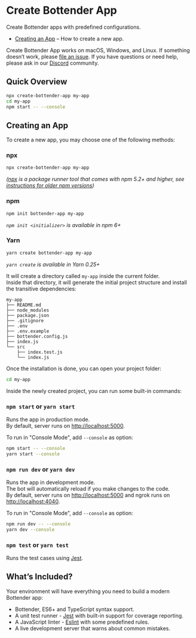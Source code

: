 # Create Bottender App

Create Bottender apps with predefined configurations.

- [Creating an App](#creating-an-app) – How to create a new app.

Create Bottender App works on macOS, Windows, and Linux.
If something doesn’t work, please [file an issue](https://github.com/Yoctol/bottender/issues/new).
If you have questions or need help, please ask in our [Discord](https://discordapp.com/invite/apNsWBz) community.

## Quick Overview

```sh
npx create-bottender-app my-app
cd my-app
npm start -- --console
```

## Creating an App

To create a new app, you may choose one of the following methods:

### npx

```sh
npx create-bottender-app my-app
```

_([npx](https://medium.com/@maybekatz/introducing-npx-an-npm-package-runner-55f7d4bd282b) is a package runner tool that comes with npm 5.2+ and higher, see [instructions for older npm versions](https://gist.github.com/chentsulin/0e640176131a250ce583739cb6e49b6a))_

### npm

```sh
npm init bottender-app my-app
```

_`npm init <initializer>` is available in npm 6+_

### Yarn

```sh
yarn create bottender-app my-app
```

_`yarn create` is available in Yarn 0.25+_

It will create a directory called `my-app` inside the current folder.<br>
Inside that directory, it will generate the initial project structure and install the transitive dependencies:

```
my-app
├── README.md
├── node_modules
├── package.json
├── .gitignore
├── .env
├── .env.example
├── bottender.config.js
├── index.js
└── src
    ├── index.test.js
    └── index.js
```

Once the installation is done, you can open your project folder:

```sh
cd my-app
```

Inside the newly created project, you can run some built-in commands:

### `npm start` or `yarn start`

Runs the app in production mode.<br>
By default, server runs on [http://localhost:5000](http://localhost:5000).

To run in "Console Mode", add `--console` as option:

```sh
npm start -- --console
yarn start --console
```

### `npm run dev` or `yarn dev`

Runs the app in development mode.<br>
The bot will automatically reload if you make changes to the code.<br>
By default, server runs on [http://localhost:5000](http://localhost:5000) and ngrok runs on [http://localhost:4040](http://localhost:4040).

To run in "Console Mode", add `--console` as option:

```sh
npm run dev -- --console
yarn dev --console
```

### `npm test` or `yarn test`

Runs the test cases using [Jest](https://jestjs.io/).

## What’s Included?

Your environment will have everything you need to build a modern Bottender app:

- Bottender, ES6+ and TypeScript syntax support.
- A unit test runner - [Jest](https://jestjs.io/) with built-in support for coverage reporting.
- A JavaScript linter - [Eslint](https://eslint.org/) with some predefined rules.
- A live development server that warns about common mistakes.

